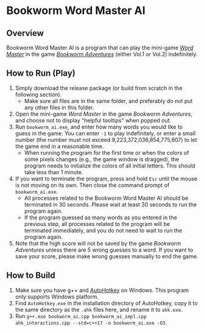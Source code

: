 # Bookworm Word Master AI

## Overview

Bookworm Word Master AI is a program that can play the mini-game [*Word Master*](https://bookwormadvs.fandom.com/wiki/Word_Master) in the game [*Bookworm Adventures*](https://en.wikipedia.org/wiki/Bookworm_Adventures) (either Vol.1 or Vol.2) indefinitely.

## How to Run (Play)

1. Simply download the release package (or build from scratch in the following section).
   - Make sure all files are in the same folder, and preferably do not put any other files in this folder.
2. Open the mini-game *Word Master* in the game *Bookworm Adventures*, and choose not to display "helpful tooltips" when popped out.
3. Run `bookworm_ai.exe`, and enter how many words you would like to guess in the game. You can enter `-1` to play indefinitely, or enter a small number (the number must not exceed 9,223,372,036,854,775,807) to let the game end in a reasonable time.
   - When running the program for the first time or when the colors of some pixels changes (e.g., the game window is dragged), the program needs to initialize the colors of all initial letters. This should take less than 1 minute.
4. If you want to terminate the program, press and hold `Esc` until the mouse is not moving on its own. Then close the command prompt of `bookworm_ai.exe`.
   - All processes related to the Bookworm Word Master AI should be terminated in 30 seconds. Please wait at least 30 seconds to run the program again.
   - If the program guessed as many words as you entered in the previous step, all processes related to the program will be terminated immediately, and you do not need to wait to run the program again.
6. Note that the high score will not be saved by the game *Bookworm Adventures* unless there are 5 wrong guesses to a word. If you want to save your score, please make wrong guesses manually to end the game.

## How to Build

1. Make sure you have g++ and [AutoHotkey](https://github.com/Lexikos/AutoHotkey_L) on Windows. This program only supports Windows platform.
2. Find `AutoHotkey.exe` in the installation directory of AutoHotkey, copy it to the same directory as the `.ahk` files here, and rename it to `ahk.exe`.
3. Run `g++.exe bookworm_ai.cpp bookworm_ai_impl.cpp ahk_interactions.cpp --std=c++17 -o bookworm_ai.exe -O3`.

